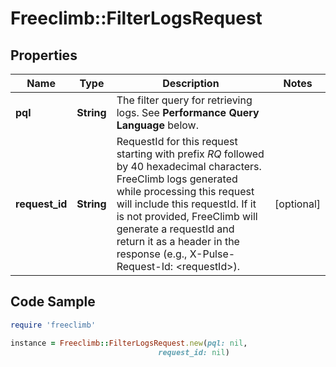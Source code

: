 # Freeclimb::FilterLogsRequest

## Properties

Name | Type | Description | Notes
------------ | ------------- | ------------- | -------------
**pql** | **String** | The filter query for retrieving logs. See **Performance Query Language** below. | 
**request_id** | **String** | RequestId for this request starting with prefix *RQ* followed by 40 hexadecimal characters. FreeClimb logs generated while processing this request will include this requestId. If it is not provided, FreeClimb will generate a requestId and return it as a header in the response (e.g., X-Pulse-Request-Id: &lt;requestId&gt;). | [optional] 

## Code Sample

```ruby
require 'freeclimb'

instance = Freeclimb::FilterLogsRequest.new(pql: nil,
                                 request_id: nil)
```


